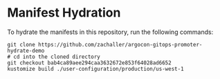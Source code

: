 # Manifest Hydration

To hydrate the manifests in this repository, run the following commands:

```shell
git clone https://github.com/zachaller/argocon-gitops-promoter-hydrate-demo
# cd into the cloned directory
git checkout bab4ca89aee294caa3632672e853f64028ad6652
kustomize build ./user-configuration/production/us-west-1
```
